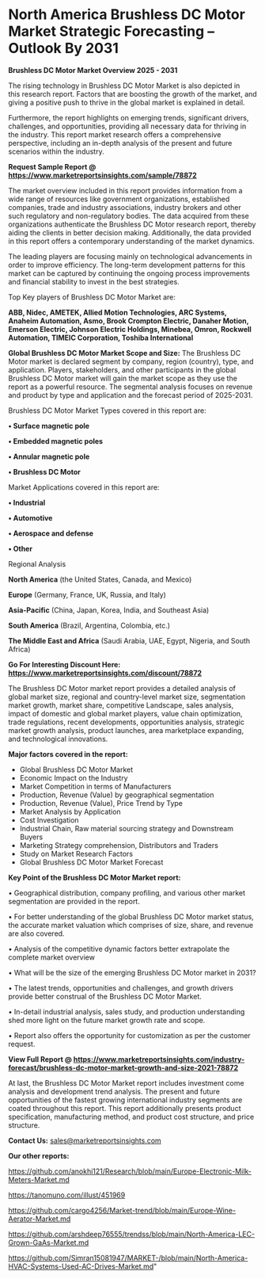 # North America Brushless DC Motor Market Strategic Forecasting – Outlook By 2031

<Strong> Brushless DC Motor Market Overview 2025 - 2031</strong>

The rising technology in Brushless DC Motor Market is also depicted in this research report. Factors that are boosting the growth of the market, and giving a positive push to thrive in the global market is explained in detail.

Furthermore, the report highlights on emerging trends, significant drivers, challenges, and opportunities, providing all necessary data for thriving in the industry. This report market research offers a comprehensive perspective, including an in-depth analysis of the present and future scenarios within the industry.

<strong>Request Sample Report @ <a href=https://www.marketreportsinsights.com/sample/78872>https://www.marketreportsinsights.com/sample/78872</a></strong>

The market overview included in this report provides information from a wide range of resources like government organizations, established companies, trade and industry associations, industry brokers and other such regulatory and non-regulatory bodies. The data acquired from these organizations authenticate the Brushless DC Motor research report, thereby aiding the clients in better decision making. Additionally, the data provided in this report offers a contemporary understanding of the market dynamics.

The leading players are focusing mainly on technological advancements in order to improve efficiency. The long-term development patterns for this market can be captured by continuing the ongoing process improvements and financial stability to invest in the best strategies.

Top Key players of Brushless DC Motor Market are:

<strong>ABB, Nidec, AMETEK, Allied Motion Technologies, ARC Systems, Anaheim Automation, Asmo, Brook Crompton Electric, Danaher Motion, Emerson Electric, Johnson Electric Holdings, Minebea, Omron, Rockwell Automation, TIMEIC Corporation, Toshiba International</strong>

<strong><b>Global Brushless DC Motor Market Scope and Size:</b></strong>
The Brushless DC Motor market is declared segment by company, region (country), type, and application. Players, stakeholders, and other participants in the global Brushless DC Motor market will gain the market scope as they use the report as a powerful resource. The segmental analysis focuses on revenue and product by type and application and the forecast period of 2025-2031.

Brushless DC Motor Market Types covered in this report are:

<strong>• Surface magnetic pole

• Embedded magnetic poles

• Annular magnetic pole

• Brushless DC Motor</strong>

Market Applications covered in this report are:

<strong>• Industrial

• Automotive

• Aerospace and defense

• Other</strong> 

Regional Analysis

<strong>North America</strong> (the United States, Canada, and Mexico)

<strong>Europe</strong> (Germany, France, UK, Russia, and Italy)

<strong>Asia-Pacific</strong> (China, Japan, Korea, India, and Southeast Asia)

<strong>South America</strong> (Brazil, Argentina, Colombia, etc.)

<strong>The Middle East and Africa</strong> (Saudi Arabia, UAE, Egypt, Nigeria, and South Africa)

<strong>Go For Interesting Discount Here: <a href=https://www.marketreportsinsights.com/discount/78872>https://www.marketreportsinsights.com/discount/78872</a></strong>

The Brushless DC Motor market report provides a detailed analysis of global market size, regional and country-level market size, segmentation market growth, market share, competitive Landscape, sales analysis, impact of domestic and global market players, value chain optimization, trade regulations, recent developments, opportunities analysis, strategic market growth analysis, product launches, area marketplace expanding, and technological innovations.

<strong><b>Major factors covered in the report:</b></strong>
<ul>
  <li>Global Brushless DC Motor Market </li>
  <li>Economic Impact on the Industry</li>
  <li>Market Competition in terms of Manufacturers</li>
  <li>Production, Revenue (Value) by geographical segmentation</li>
  <li>Production, Revenue (Value), Price Trend by Type</li>
  <li>Market Analysis by Application</li>
  <li>Cost Investigation</li>
  <li>Industrial Chain, Raw material sourcing strategy and Downstream Buyers</li>
  <li>Marketing Strategy comprehension, Distributors and Traders</li>
  <li>Study on Market Research Factors</li>
  <li>Global Brushless DC Motor Market Forecast</li>
</ul>

<strong><b>Key Point of the Brushless DC Motor Market report:</b></strong>

• Geographical distribution, company profiling, and various other market segmentation are provided in the report.

• For better understanding of the global Brushless DC Motor market status, the accurate market valuation which comprises of size, share, and revenue are also covered.

• Analysis of the competitive dynamic factors better extrapolate the complete market overview

• What will be the size of the emerging Brushless DC Motor market in 2031?

• The latest trends, opportunities and challenges, and growth drivers provide better construal of the Brushless DC Motor Market.

• In-detail industrial analysis, sales study, and production understanding shed more light on the future market growth rate and scope.

• Report also offers the opportunity for customization as per the customer request.

<strong><b>View Full Report @ <a href=https://www.marketreportsinsights.com/industry-forecast/brushless-dc-motor-market-growth-and-size-2021-78872>https://www.marketreportsinsights.com/industry-forecast/brushless-dc-motor-market-growth-and-size-2021-78872</a></b></strong>


At last, the Brushless DC Motor Market report includes investment come analysis and development trend analysis. The present and future opportunities of the fastest growing international industry segments are coated throughout this report. This report additionally presents product specification, manufacturing method, and product cost structure, and price structure.

<strong>Contact Us:</strong>
sales@marketreportsinsights.com

<strong>Our other reports:</strong>

<a href=https://github.com/anokhi121/Research/blob/main/Europe-Electronic-Milk-Meters-Market.md>https://github.com/anokhi121/Research/blob/main/Europe-Electronic-Milk-Meters-Market.md</a>

<a href=https://tanomuno.com/illust/451969>https://tanomuno.com/illust/451969</a>

<a href=https://github.com/cargo4256/Market-trend/blob/main/Europe-Wine-Aerator-Market.md>https://github.com/cargo4256/Market-trend/blob/main/Europe-Wine-Aerator-Market.md</a>

<a href=https://github.com/arshdeep76555/trendss/blob/main/North-America-LEC-Grown-GaAs-Market.md>https://github.com/arshdeep76555/trendss/blob/main/North-America-LEC-Grown-GaAs-Market.md</a>

<a href=https://github.com/Simran15081947/MARKET-/blob/main/North-America-HVAC-Systems-Used-AC-Drives-Market.md>https://github.com/Simran15081947/MARKET-/blob/main/North-America-HVAC-Systems-Used-AC-Drives-Market.md</a>"

